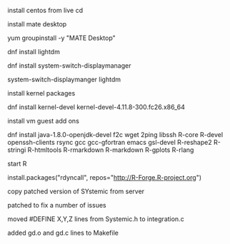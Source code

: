 install centos from live cd

install mate desktop 

yum groupinstall -y "MATE Desktop"

dnf install lightdm

dnf install system-switch-displaymanager

system-switch-displaymanger lightdm

install kernel packages

dnf install kernel-devel kernel-devel-4.11.8-300.fc26.x86_64

install vm guest add ons

dnf install java-1.8.0-openjdk-devel f2c wget 2ping libssh R-core R-devel openssh-clients rsync gcc gcc-gfortran emacs gsl-devel R-reshape2 R-stringi R-htmltools R-rmarkdown R-markdown R-gplots R-rlang

start R

install.packages("rdyncall", repos="http://R-Forge.R-project.org")

copy patched version of SYstemic from server

patched to fix a number of issues

moved #DEFINE X,Y,Z lines from Systemic.h to integration.c

added gd.o and gd.c lines to Makefile
